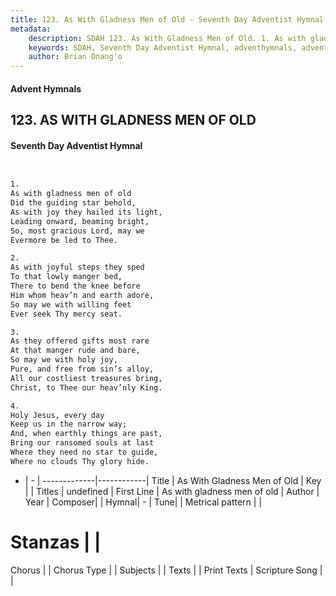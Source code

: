 ```yaml
---
title: 123. As With Gladness Men of Old - Seventh Day Adventist Hymnal
metadata:
    description: SDAH 123. As With Gladness Men of Old. 1. As with gladness men of old Did the guiding star behold, As with joy they hailed its light, Leading onward, beaming bright, So, most gracious Lord, may we Evermore be led to Thee.
    keywords: SDAH, Seventh Day Adventist Hymnal, adventhymnals, advent hymnals, As With Gladness Men of Old, As with gladness men of old 
    author: Brian Onang'o
---
```


#### Advent Hymnals
## 123. AS WITH GLADNESS MEN OF OLD
#### Seventh Day Adventist Hymnal

```txt


1.
As with gladness men of old
Did the guiding star behold,
As with joy they hailed its light,
Leading onward, beaming bright,
So, most gracious Lord, may we
Evermore be led to Thee.

2.
As with joyful steps they sped
To that lowly manger bed,
There to bend the knee before
Him whom heav’n and earth adore,
So may we with willing feet
Ever seek Thy mercy seat.

3.
As they offered gifts most rare
At that manger rude and bare,
So may we with holy joy,
Pure, and free from sin’s alloy,
All our costliest treasures bring,
Christ, to Thee our heav’nly King.

4.
Holy Jesus, every day
Keep us in the narrow way;
And, when earthly things are past,
Bring our ransomed souls at last
Where they need no star to guide,
Where no clouds Thy glory hide.


```

- |   -  |
-------------|------------|
Title | As With Gladness Men of Old |
Key |  |
Titles | undefined |
First Line | As with gladness men of old |
Author | 
Year | 
Composer|  |
Hymnal|  - |
Tune|  |
Metrical pattern | |
# Stanzas |  |
Chorus |  |
Chorus Type |  |
Subjects |  |
Texts |  |
Print Texts | 
Scripture Song |  |
  
